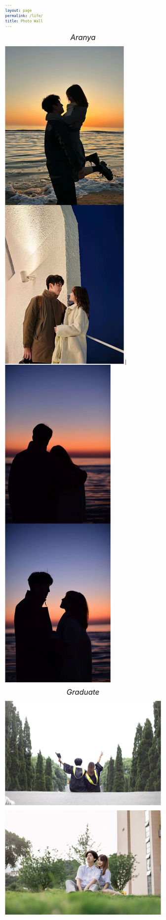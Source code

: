```yaml
---
layout: page
permalink: /life/
title: Photo Wall
---
```


*<font size=5><center> Aranya </center></font>*


![](/my_pics/photo_wall_1.jpeg) | ![](/my_pics/photo_wall_3.jpeg)

*<font size=5><center> Graduate </center></font>*

![](/my_pics/photo_wall_4.jpeg) 
 
![](/my_pics/photo_wall_5.jpeg)

